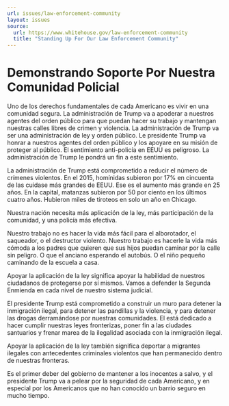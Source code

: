 ```yaml
---
url: issues/law-enforcement-community
layout: issues
source:
  url: https://www.whitehouse.gov/law-enforcement-community
  title: "Standing Up For Our Law Enforcement Community"
---
```


# Demonstrando Soporte Por Nuestra Comunidad Policial 

Uno de los derechos fundamentales de cada Americano es vivir en una comunidad segura. La administración de Trump va a apoderar a nuestros agentes del orden público para que puedan hacer su trabajo y mantengan nuestras calles libres de crimen y violencia. La administración de Trump va ser una administración de ley y orden público. Le presidente Trump va honrar a nuestros agentes del orden público y los apoyare en su misión de proteger al público. El sentimiento anti-policía en EEUU es peligroso. La administración de Trump le pondrá un fin a este sentimiento.

La administración de Trump está comprometido a reducir el número de crímenes violentos. En el 2015, homínidas subieron por 17% en cincuenta de las cuidase más grandes de EEUU. Ese es el aumento más grande en 25 años. En la capital, matanzas subieron por 50 por ciento en los últimos cuatro años. Hubieron miles de tiroteos en solo un año en Chicago.

Nuestra nación necesita más aplicación de la ley, más participación de la comunidad, y una policía más efectiva.

Nuestro trabajo no es hacer la vida más fácil para el alborotador, el saqueador, o el destructor violento. Nuestro trabajo es hacerle la vida más cómoda a los padres que quieren que sus hijos puedan caminar por la calle sin peligro. O que el anciano esperando el autobús. O el niño pequeño caminando de la escuela a casa.

Apoyar la aplicación de la ley significa apoyar la habilidad de nuestros ciudadanos de protegerse por sí mismos. Vamos a defender la Segunda Enmienda en cada nivel de nuestro sistema judicial.

El presidente Trump está comprometido a construir un muro para detener la inmigración ilegal, para detener las pandillas y la violencia, y para detener las drogas derramándose por nuestras comunidades. El está dedicado a hacer cumplir nuestras leyes fronterizas, poner fin a las ciudades santuarios y frenar marea de la ilegalidad asociada con la inmigración ilegal.

Apoyar la aplicación de la ley también significa deportar a migrantes ilegales con antecedentes criminales violentos que han permanecido dentro de nuestras fronteras.

Es el primer deber del gobierno de mantener a los inocentes a salvo, y el presidente Trump va a pelear por la seguridad de cada Americano, y en especial por los Americanos que no han conocido un barrio seguro en mucho tiempo.
